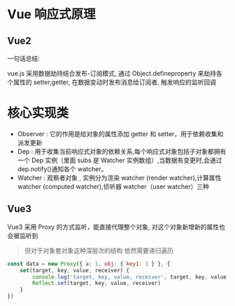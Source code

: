 <!-- Vue2 -->

# Vue 响应式原理

## Vue2

一句话总结:

vue.js 采用数据劫持结合发布-订阅模式, 通过 Object.defineproperty 来劫持各个属性的 setter,getter, 在数据变动时发布消息给订阅者, 触发响应的监听回调

# 核心实现类

- Observer : 它的作用是给对象的属性添加 getter 和 setter，用于依赖收集和派发更新
- Dep : 用于收集当前响应式对象的依赖关系,每个响应式对象包括子对象都拥有一个 Dep 实例（里面 subs 是 Watcher 实例数组）,当数据有变更时,会通过 dep.notify()通知各个 watcher。
- Watcher : 观察者对象 , 实例分为渲染 watcher (render watcher),计算属性 watcher (computed watcher),侦听器 watcher（user watcher）三种

<!-- TODO -->

## Vue3

Vue3 采用 Proxy 的方式监听，能直接代理整个对象, 对这个对象新增新的属性也会被监听到
> 但对于对象套对象这种深层次的结构 依然需要递归遍历

```js
const data = new Proxy({ a: 1, obj: { key1: 1 } }, {
    set(target, key, value, receiver) {
        console.log('target, key, value, receiver', target, key, value, receiver) 
        Reflect.set(target, key, value, receiver)
    }
})
```